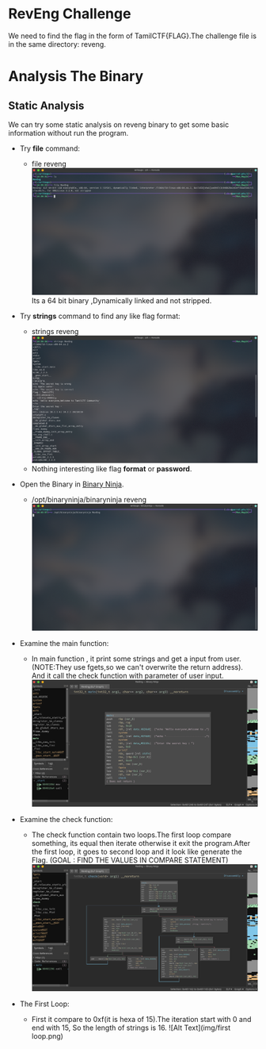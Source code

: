 # RevEng Challenge
We need to find the flag in the form of TamilCTF{FLAG}.The challenge file is in the same directory: reveng. 

# Analysis The Binary
## Static Analysis
We can try some static analysis on reveng binary to get some basic information without run the program.

- Try **file** command:
  - file reveng
![Alt Text](img/file.png)
Its a 64 bit binary ,Dynamically linked and not stripped.

- Try **strings** command to find any like flag format:

  - strings reveng
![Alt Text](img/strings.png)
  - Nothing interesting like flag **format** or **password**.

- Open the Binary in [Binary Ninja](https://binary.ninja/demo/).
  - /opt/binaryninja/binaryninja reveng
![Alt Text](img/binaryopen.png)

- Examine the main function:

  - In main function , it print some strings and get a input from user. (NOTE:They use fgets,so we can't overwrite the return address).
And it call the check function with parameter of user input.
![Alt Text](img/main.png)

- Examine the check function:

  - The check function contain two loops.The first loop compare something, its equal then iterate otherwise it exit the program.After the first loop, it goes to second loop and it look like generate the Flag.
(GOAL : FIND THE VALUES IN COMPARE STATEMENT)
![Alt Text](img/check.png)
- The First Loop:
  - First it compare to 0xf(it is hexa of 15).The iteration start with 0 and end with 15, So the length of strings is 16.
![Alt Text](img/first loop.png)	
	

	

 
